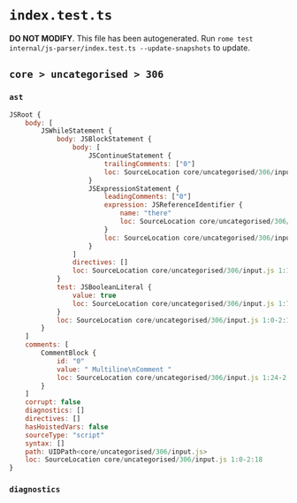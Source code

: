 # `index.test.ts`

**DO NOT MODIFY**. This file has been autogenerated. Run `rome test internal/js-parser/index.test.ts --update-snapshots` to update.

## `core > uncategorised > 306`

### `ast`

```javascript
JSRoot {
	body: [
		JSWhileStatement {
			body: JSBlockStatement {
				body: [
					JSContinueStatement {
						trailingComments: ["0"]
						loc: SourceLocation core/uncategorised/306/input.js 1:15-1:23
					}
					JSExpressionStatement {
						leadingComments: ["0"]
						expression: JSReferenceIdentifier {
							name: "there"
							loc: SourceLocation core/uncategorised/306/input.js 2:10-2:15 (there)
						}
						loc: SourceLocation core/uncategorised/306/input.js 2:10-2:16
					}
				]
				directives: []
				loc: SourceLocation core/uncategorised/306/input.js 1:13-2:18
			}
			test: JSBooleanLiteral {
				value: true
				loc: SourceLocation core/uncategorised/306/input.js 1:7-1:11
			}
			loc: SourceLocation core/uncategorised/306/input.js 1:0-2:18
		}
	]
	comments: [
		CommentBlock {
			id: "0"
			value: " Multiline\nComment "
			loc: SourceLocation core/uncategorised/306/input.js 1:24-2:10
		}
	]
	corrupt: false
	diagnostics: []
	directives: []
	hasHoistedVars: false
	sourceType: "script"
	syntax: []
	path: UIDPath<core/uncategorised/306/input.js>
	loc: SourceLocation core/uncategorised/306/input.js 1:0-2:18
}
```

### `diagnostics`

```

```
